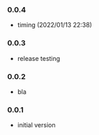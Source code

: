 ### 0.0.4
* timing (2022/01/13 22:38)
### 0.0.3
* release testing
### 0.0.2
* bla
### 0.0.1
* initial version